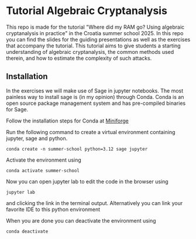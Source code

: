 # Tutorial Algebraic Cryptanalysis

This repo is made for the tutorial "Where did my RAM go? Using algebraic cryptanalysis in practice" in the Croatia summer school 2025.
In this repo you can find the slides for the guiding presentations as well as the exercises that accompany the tutorial.
This tutorial aims to give students a starting understanding of algebraic cryptanalysis, the common methods used therein, and how to estimate the complexity of such attacks.


## Installation

In the exercises we will make use of Sage in jupyter notebooks.
The most painless way to install sage is (in my opinion) through Conda.
Conda is an open source package management system and has pre-compiled binaries for Sage.

Follow the installation steps for Conda at [Miniforge](https://github.com/conda-forge/miniforge)

Run the following command to create a virtual environment containing jupyter, sage and python.
```console
conda create -n summer-school python=3.12 sage jupyter
```

Activate the environment using
```console
conda activate summer-school
```

Now you can open jupyter lab to edit the code in the browser using
```console
jupyter lab
```
and clicking the link in the terminal output.
Alternatively you can link your favorite IDE to this python environment

When you are done you can deactivate the environment using
```
conda deactivate
```